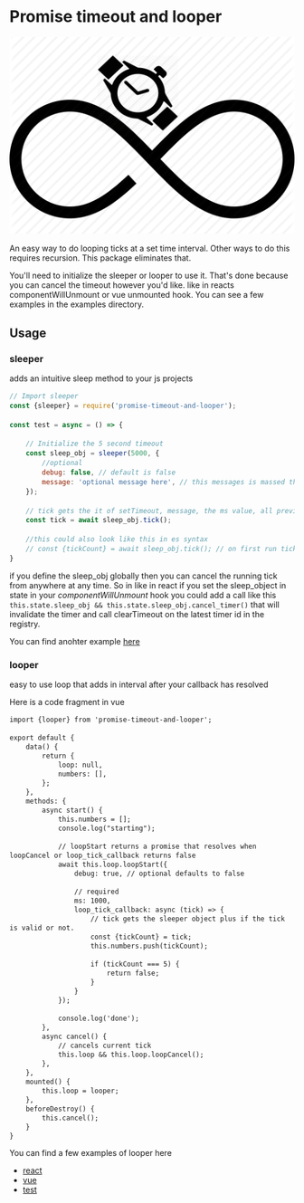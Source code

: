 # Promise timeout and looper
<p align="center">
<img src="images/promise-timeout-and-looper.png" alt="Promise timeout and looper">
</p>

An easy way to do looping ticks at a set time interval. Other ways to do this requires recursion. This package eliminates that.

You'll need to initialize the sleeper or looper to use it. That's done because you can cancel the timeout however you'd like. like in reacts componentWillUnmount or vue unmounted hook. You can see a few examples in the examples directory.

## Usage

### sleeper

adds an intuitive sleep method to your js projects

```js
// Import sleeper
const {sleeper} = require('promise-timeout-and-looper');

const test = async = () => {
    
    // Initialize the 5 second timeout
    const sleep_obj = sleeper(5000, {
        //optional
        debug: false, // default is false
        message: 'optional message here', // this messages is massed through the tick resolve. can be used to know which tick is resolving if you have multiple sleep_objects
    });
    
    // tick gets the it of setTimeout, message, the ms value, all previous ids of setTimeout, and tickCount. 
    const tick = await sleep_obj.tick();
    
    //this could also look like this in es syntax 
    // const {tickCount} = await sleep_obj.tick(); // on first run tickCount would equal 0
}
```

if you define the sleep_obj globally then you can cancel the running tick from anywhere at any time. So in like in react if you set the sleep_object in state in your *componentWillUnmount* hook you could add a call like 
this `this.state.sleep_obj && this.state.sleep_obj.cancel_timer()` that will invalidate the timer and call clearTimeout on the latest timer id in the registry.


You can find anohter example [here](__tests__/sleeper.test.js)

### looper

easy to use loop that adds in interval after your callback has resolved

Here is a code fragment in vue

```vue
import {looper} from 'promise-timeout-and-looper';

export default {
    data() {
        return {
            loop: null,
            numbers: [],
        };
    },
    methods: {
        async start() {
            this.numbers = [];
            console.log("starting");

            // loopStart returns a promise that resolves when loopCancel or loop_tick_callback returns false
            await this.loop.loopStart({
                debug: true, // optional defaults to false

                // required
                ms: 1000,
                loop_tick_callback: async (tick) => {
                    // tick gets the sleeper object plus if the tick is valid or not.
                    const {tickCount} = tick;
                    this.numbers.push(tickCount);

                    if (tickCount === 5) {
                        return false;
                    }
                }
            });

            console.log('done');
        },
        async cancel() {
            // cancels current tick
            this.loop && this.loop.loopCancel();
        },
    },
    mounted() {
        this.loop = looper;
    },
    beforeDestroy() {
        this.cancel();
    }
}
``` 

You can find a few examples of looper here
* [react](examples/react.looper.jsx)
* [vue](examples/vue.looper.vue)
* [test](__tests__/sleeper.test.js)
